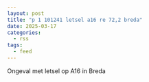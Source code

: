 ```yaml
---
layout: post
title: "p 1 101241 letsel a16 re 72,2 breda"
date: 2025-03-17
categories: 
  - rss
tags: 
  - feed
---
```


Ongeval met letsel op A16 in Breda
